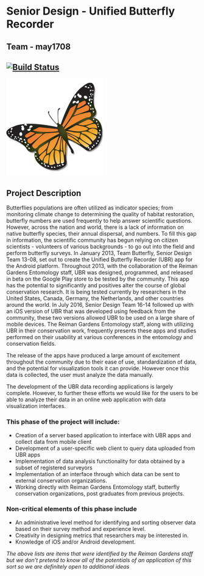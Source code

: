# Senior Design - Unified Butterfly Recorder
## Team - may1708
## [![Build Status](https://travis-ci.com/gtharris/ubr-may1708.svg?token=pCarmKjxsHU9EuwtcrZV&branch=master)](https://travis-ci.com/gtharris/ubr-may1708)
![Butterfly Logo](/images/monarch.png)
## Project Description
Butterflies populations are often utilized as indicator species; from monitoring climate change to determining the quality of habitat restoration, butterfly numbers are used frequently to help answer scientific questions. However, across the nation and world, there is a lack of information on native butterfly species, their annual dispersal, and numbers. To fill this gap in information, the scientific community has begun relying on citizen scientists - volunteers of various backgrounds - to go out into the field and perform butterfly surveys. In January 2013, Team Butterfly, Senior Design Team 13-08, set out to create the Unified Butterfly Recorder (UBR) app for the Android platform. Throughout 2013, with the collaboration of the Reiman Gardens Entomology staff, UBR was designed, programmed, and released in beta on the Google Play store to be tested by the community. This app has the potential to significantly and positives alter the course of global conservation research. It is being tested currently by researchers in the United States, Canada, Germany, the Netherlands, and other countries around the world. In July 2016, Senior Design Team 16-14 followed up with an iOS version of UBR that was developed using feedback from the community, these two versions allowed UBR to be used on a large share of mobile devices. The Reiman Gardens Entomology staff, along with utilizing UBR in their conservation work, frequently presents these apps and studies performed on their usability at various conferences in the entomology and conservation fields.

The release of the apps have produced a large amount of excitement throughout the community due to their ease of use, standardization of data, and the potential for visualization tools it can provide. However once this data is collected, the user must analyze the data manually.

The development of the UBR data recording applications is largely complete. However, to further these efforts we would like for the users to be able to analyze their data in an online web application with data visualization interfaces.

### This phase of the project will include:

* Creation of a server based application to interface with UBR apps and collect data from mobile client
* Development of a user-specific web client to query data uploaded from UBR apps
* Implementation of data analysis functionality for data obtained by a subset of registered surveyors
* Implementation of an interface through which data can be sent to external conservation organizations.
* Working directly with Reiman Gardens Entomology staff, butterfly conservation organizations, post graduates from previous projects.

### Non-critical elements of this phase include

* An administrative level method for identifying and sorting observer data based on their survey method and experience level.
* Creativity in designing metrics that researchers may be interested in.
* Knowledge of iOS and/or Android development.

*The above lists are items that were identified by the Reiman Gardens staff but we don’t pretend to know all of the potentials of an application of this sort so we are definitely open to additional ideas*

